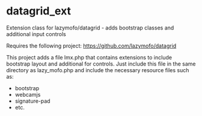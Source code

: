 # datagrid_ext
Extension class for lazymofo/datagrid - adds bootstrap classes and additional input controls

Requires the following project: https://github.com/lazymofo/datagrid

This project adds a file lmx.php that contains extensions to include bootstrap layout and additional for controls. Just include this file in the same directory as lazy_mofo.php and include the necessary resource files such as:
 * bootstrap
 * webcamjs
 * signature-pad
 * etc.
